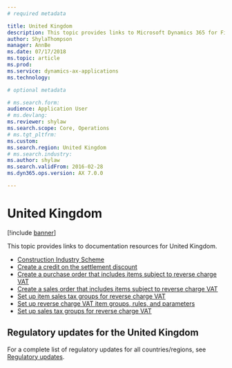 ```yaml
---
# required metadata

title: United Kingdom
description: This topic provides links to Microsoft Dynamics 365 for Finance and Operations documentation resources for the United Kingdom. 
author: ShylaThompson
manager: AnnBe
ms.date: 07/17/2018
ms.topic: article
ms.prod: 
ms.service: dynamics-ax-applications
ms.technology: 

# optional metadata

# ms.search.form: 
audience: Application User
# ms.devlang: 
ms.reviewer: shylaw
ms.search.scope: Core, Operations
# ms.tgt_pltfrm: 
ms.custom: 
ms.search.region: United Kingdom
# ms.search.industry: 
ms.author: shylaw
ms.search.validFrom: 2016-02-28
ms.dyn365.ops.version: AX 7.0.0

---
```


# United Kingdom 

[!include [banner](../includes/banner.md)]

This topic provides links to documentation resources for United Kingdom. 

- [Construction Industry Scheme](emea-gbr-cis-construction-industry-scheme.md)
- [Create a credit on the settlement discount](tasks/gb-00009-credit-note-settlement-discount.md)
- [Create a purchase order that includes items subject to reverse charge VAT](tasks/purchase-order-reverse-charge-vat.md)
- [Create a sales order that includes items subject to reverse charge VAT](tasks/gb-00002-sales-order.md)
- [Set up item sales tax groups for reverse charge VAT](tasks/gb-00002-item-sales-tax-groups-reverse-charge-vat.md)
- [Set up reverse charge VAT item groups, rules, and parameters](tasks/gb-00002-reverse-charge-vat-item-groups.md)
- [Set up sales tax groups for reverse charge VAT](tasks/gb-00002-sales-tax-groups-reverse-charge-vat.md)

## Regulatory updates for the United Kingdom

For a complete list of regulatory updates for all countries/regions, see [Regulatory updates](regulatory-updates.md).
